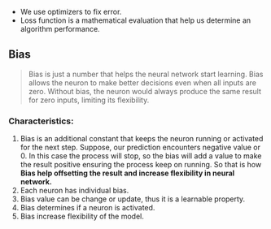 -   We use optimizers to fix error.
-   Loss function is a mathematical evaluation that help us determine an algorithm performance.

## Bias

> Bias is just a number that helps the neural network start learning. Bias allows the neuron to make better decisions even when all inputs are zero. Without bias, the neuron would always produce the same result for zero inputs, limiting its flexibility.

### Characteristics:

1. Bias is an additional constant that keeps the neuron running or activated for the next step. Suppose, our prediction encounters negative value or 0. In this case the process will stop, so the bias will add a value to make the result positive ensuring the process keep on running. So that is how **Bias help offsetting the result and increase flexibility in neural network.**
2. Each neuron has individual bias.
3. Bias value can be change or update, thus it is a learnable property.
4. Bias determines if a neuron is activated.
5. Bias increase flexibility of the model.


